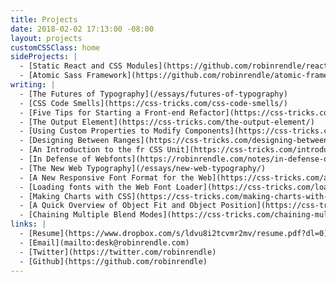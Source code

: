 ```yaml
---
title: Projects
date: 2018-02-02 17:13:00 -08:00
layout: projects
customCSSClass: home
sideProjects: |
  - [Static React and CSS Modules](https://github.com/robinrendle/react-css-modules-boilerplate)
  - [Atomic Sass Framework](https://github.com/robinrendle/atomic-framework)
writing: |
  - [The Futures of Typography](/essays/futures-of-typography)
  - [CSS Code Smells](https://css-tricks.com/css-code-smells/)
  - [Five Tips for Starting a Front-end Refactor](https://css-tricks.com/5-tips-starting-front-end-refactor/)
  - [The Output Element](https://css-tricks.com/the-output-element/)
  - [Using Custom Properties to Modify Components](https://css-tricks.com/using-custom-properties-modify-components/)
  - [Designing Between Ranges](https://css-tricks.com/designing-between-ranges/)
  - [An Introduction to the fr CSS Unit](https://css-tricks.com/introduction-fr-css-unit/)
  - [In Defense of Webfonts](https://robinrendle.com/notes/in-defense-of-webfonts/)
  - [The New Web Typography](/essays/new-web-typography/)
  - [A New Responsive Font Format for the Web](https://css-tricks.com/a-new-responsive-font-format-for-the-web/)
  - [Loading fonts with the Web Font Loader](https://css-tricks.com/loading-web-fonts-with-the-web-font-loader/)
  - [Making Charts with CSS](https://css-tricks.com/making-charts-with-css/)
  - [A Quick Overview of Object Fit and Object Position](https://css-tricks.com/on-object-fit-and-object-position/)
  - [Chaining Multiple Blend Modes](https://css-tricks.com/chaining-multiple-blend-modes/)
links: |
  - [Resume](https://www.dropbox.com/s/ldvu8i2tcvmr2mv/resume.pdf?dl=0)
  - [Email](mailto:desk@robinrendle.com)
  - [Twitter](https://twitter.com/robinrendle)
  - [Github](https://github.com/robinrendle)
---
```

